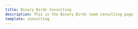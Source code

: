 ```yaml
---
title: Binary Birds Consulting
description: This is the Binary Birds team consulting page
template: consulting
---
```


